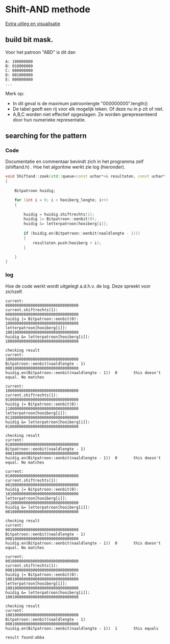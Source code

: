 # Shift-AND methode
[Extra uitleg en visualisatie](http://alvaro-videla.com/2014/01/shift-and-visualization.html)
## build bit mask. 

Voor het patroon "ABD" is dit dan 
```
A: 100000000 
B: 010000000 
C: 000000000 
D: 001000000 
E: 000000000 
... 
```

Merk op:  
- In dit geval is de maximum patroonlengte "000000000".length() 
- De tabel geeft een rij voor elk mogelijk teken. Of deze nu in p zit of niet. 
- A,B,C worden niet effectief opgeslagen. Ze worden gerepresenteerd door hun numerieke representatie. 

 

## searching for the pattern 
### Code
Documentatie en commentaar bevindt zich in het programma zelf (shiftand.h)
. Hoe het algoritme werkt zie log (hieronder).

```cpp
void Shiftand::zoek(std::queue<const uchar*>& resultaten, const uchar* hooiberg, uint hooiberg_lengte)
{
   
    Bitpatroon huidig;

    for (int i = 0; i < hooiberg_lengte; i++)
    {   
       
        huidig = huidig.shiftrechts(1);
        huidig |= Bitpatroon::eenbit(0);
        huidig &= letterpatroon[hooiberg[i]];
           
        if (huidig.en(Bitpatroon::eenbit(naaldlengte - 1)))
        {
            resultaten.push(hooiberg + i);
        }

    } 
}
```
### log 
Hoe de code werkt wordt uitgelegt a.d.h.v. de log. Deze spreekt voor zichzelf.
```
current:                                        00000000000000000000000000000000
current.shiftrechts(1):                         00000000000000000000000000000000
huidig |= Bitpatroon::eenbit(0):                10000000000000000000000000000000
letterpatroon[hooiberg[i]]:                     10010000000000000000000000000000
huidig &= letterpatroon[hooiberg[i]]:           10000000000000000000000000000000

checking result
current:                                        10000000000000000000000000000000
Bitpatroon::eenbit(naaldlengte - 1)             00010000000000000000000000000000
huidig.en(Bitpatroon::eenbit(naaldlengte - 1))  0       this doesn't equal. No matches

current:                                        10000000000000000000000000000000
current.shiftrechts(1):                         01000000000000000000000000000000
huidig |= Bitpatroon::eenbit(0):                11000000000000000000000000000000
letterpatroon[hooiberg[i]]:                     01100000000000000000000000000000
huidig &= letterpatroon[hooiberg[i]]:           01000000000000000000000000000000

checking result
current:                                        01000000000000000000000000000000
Bitpatroon::eenbit(naaldlengte - 1)             00010000000000000000000000000000
huidig.en(Bitpatroon::eenbit(naaldlengte - 1))  0       this doesn't equal. No matches

current:                                        01000000000000000000000000000000
current.shiftrechts(1):                         00100000000000000000000000000000
huidig |= Bitpatroon::eenbit(0):                10100000000000000000000000000000
letterpatroon[hooiberg[i]]:                     01100000000000000000000000000000
huidig &= letterpatroon[hooiberg[i]]:           00100000000000000000000000000000

checking result
current:                                        00100000000000000000000000000000
Bitpatroon::eenbit(naaldlengte - 1)             00010000000000000000000000000000
huidig.en(Bitpatroon::eenbit(naaldlengte - 1))  0       this doesn't equal. No matches

current:                                        00100000000000000000000000000000
current.shiftrechts(1):                         00010000000000000000000000000000
huidig |= Bitpatroon::eenbit(0):                10010000000000000000000000000000
letterpatroon[hooiberg[i]]:                     10010000000000000000000000000000
huidig &= letterpatroon[hooiberg[i]]:           10010000000000000000000000000000

checking result
current:                                        10010000000000000000000000000000
Bitpatroon::eenbit(naaldlengte - 1)             00010000000000000000000000000000
huidig.en(Bitpatroon::eenbit(naaldlengte - 1))  1       this equals

result found:abba
```


